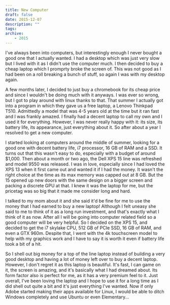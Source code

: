 ```yaml
---
title: New Computer
draft: false
date: 2015-12-07
description: ""
tags:
archive:
    - 2015
---
```


I've always been into computers, but interestingly enough I never bought a good one that I actually wanted. I had a desktop which was just very slow but I lived with it as I didn't use the computer much. I then decided to buy a cheap laptop which I promprty broke the screen of. This was not good as I had been on a roll breaking a bunch of stuff, so again I was with my desktop again.

<!-- more -->

A few months later, I decided to just buy a chromebook for its cheap price and since I wouldn't be doing much with it anyways. I was ever so wrong, but I got to play around with linux thanks to that. That summer I actually got into a program in which they gave us a free laptop, a Lenovo Thinkpad T510. Admittedly a model that was 4-5 years old at the time but it ran fast and I was frankly amazed. I finally had a decent laptop to call my own and I used it for everything. However, I was never really happy with it: its size, its battery life, its appearance, just everything about it. So after about a year I resolved to get a new computer.

I started looking at computers around the middle of summer, looking for a good one with decent battery life, i7 processor, 16 GB of RAM and a SSD. It turns out that this wasn't easy to do, especially with a budget of around $1,000. Then about a month or two ago, the Dell XPS 15 line was refreshed and model 9550 was released. I was in love, especially since I had loved the XPS 13 when it first came out and wanted it if I had the money. It wasn't the right choice at the time as its max memory was capped out at 8 GB. But the 15 opened up new doors with the same design on a bigger screen and packing a discrete GPU at that. I knew it was the laptop for me, but the pricetag was so big that it made me consider long and hard.

I talked to my mom about it and she said it'd be fine for me to use the money that I had earned to buy a new laptop! Although I felt uneasy she said to me to think of it as a long run investment, and that's exactly what I think of it as now. After all I will be going into computer related field so a good computer will be very helpful. So I decided on the XPS 15, and decided to get the i7 skylake CPU, 512 GB of PCIe SSD, 16 GB of RAM, and even a GTX 960m. Despite that, I went with the 4k touchscreen model to help with my graphics work and I have to say it is worth it even if battery life took a bit of a hit.

So I shell out big money for a top of the line laptop instead of building a very good desktop and having a lot of money left over to buy a decent laptop. However, I don't regret it as this laptop is beautiful. It's fast, I can game on it, the screen is amazing, and it's basically what I had dreamed about. Its form factor also is perfect for me, as it has a very premium feel to it. Just overall, I've been loving the laptop and I hope to use it for a long time as I did shell out quite a bit and it's just everything I've wanted. Now if only Adobe started making their apps available for Linux, I would be able to ditch Windows completely and use Ubuntu or even Elementary...
